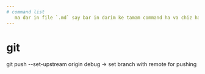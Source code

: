 ```yaml
---
# command list
   ma dar in file `.md` say bar in darim ke tamam command ha va chiz hai ke yad gereftim ya dar in proje       be kar bordim ro yadasht konitm va tmam **refrenc** ha ro gharar bedim.
---
```


# git
git push --set-upstream origin debug -> set branch with remote for pushing




